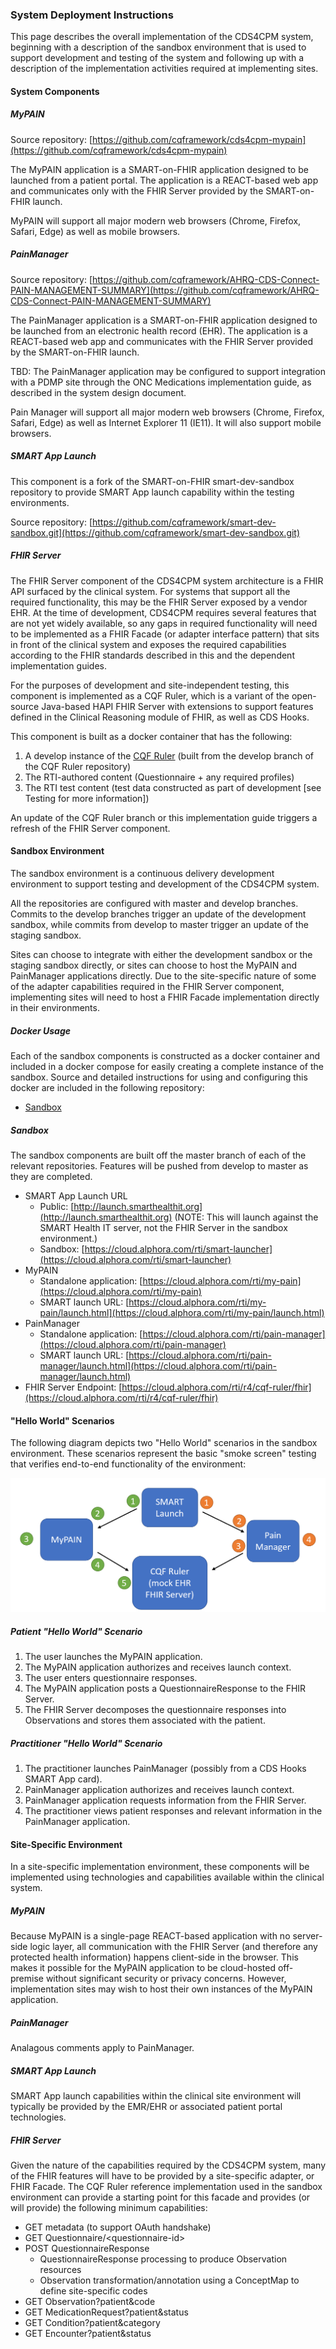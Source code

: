 ### System Deployment Instructions

This page describes the overall implementation of the CDS4CPM system, beginning with
a description of the sandbox environment that is used to support development and
testing of the system and following up with a description of the implementation
activities required at implementing sites.

#### System Components

##### MyPAIN

Source repository: [https://github.com/cqframework/cds4cpm-mypain](https://github.com/cqframework/cds4cpm-mypain)

The MyPAIN application is a SMART-on-FHIR application designed to be launched from
a patient portal. The application is a REACT-based web app and communicates only with
the FHIR Server provided by the SMART-on-FHIR launch.

MyPAIN will support all major modern web browsers (Chrome, Firefox, Safari, Edge) as well as mobile browsers.

##### PainManager

Source repository: [https://github.com/cqframework/AHRQ-CDS-Connect-PAIN-MANAGEMENT-SUMMARY](https://github.com/cqframework/AHRQ-CDS-Connect-PAIN-MANAGEMENT-SUMMARY)

The PainManager application is a SMART-on-FHIR application designed to be launched from
an electronic health record (EHR). The application is a REACT-based web app and communicates with the FHIR Server provided by the SMART-on-FHIR launch.

TBD: The PainManager application may be configured to support integration with a PDMP
site through the ONC Medications implementation guide, as described in the system
design document.

Pain Manager will support all major modern web browsers (Chrome, Firefox, Safari, Edge) as well as Internet Explorer 11 (IE11). It will also support mobile browsers.

##### SMART App Launch

This component is a fork of the SMART-on-FHIR smart-dev-sandbox repository to provide
SMART App launch capability within the testing environments.

Source repository: [https://github.com/cqframework/smart-dev-sandbox.git](https://github.com/cqframework/smart-dev-sandbox.git)

##### FHIR Server

The FHIR Server component of the CDS4CPM system architecture is a FHIR API surfaced by the
clinical system. For systems that support all the required functionality, this may be the
FHIR Server exposed by a vendor EHR. At the time of development, CDS4CPM requires
several features that are not yet widely available, so any gaps in required functionality
will need to be implemented as a FHIR Facade (or adapter interface pattern) that sits
in front of the clinical system and exposes the required capabilities according to the
FHIR standards described in this and the dependent implementation guides.

For the purposes of development and site-independent testing, this component is implemented as a
CQF Ruler, which is a variant of the open-source Java-based HAPI FHIR Server with extensions to
support features defined in the Clinical Reasoning module of FHIR, as well as CDS Hooks.

This component is built as a docker container that has the following:

1. A develop instance of the [CQF Ruler](https://github.com/dbcg/cqf-ruler) (built from the develop branch of the CQF Ruler repository)
2. The RTI-authored content (Questionnaire + any required profiles)
3. The RTI test content (test data constructed as part of development [see Testing for more information])

An update of the CQF Ruler branch or this implementation guide triggers a refresh of the FHIR Server component.

#### Sandbox Environment

The sandbox environment is a continuous delivery development environment to support
testing and development of the CDS4CPM system.

All the repositories are configured with master and develop branches.
Commits to the develop branches trigger an update of the development sandbox, while
commits from develop to master trigger an update of the staging sandbox.

Sites can choose to integrate with either the development sandbox or the staging sandbox directly, or
sites can choose to host the MyPAIN and PainManager applications directly. Due to the
site-specific nature of some of the adapter capabilities required in the FHIR Server component,
implementing sites will need to host a FHIR Facade implementation directly in their environments.

##### Docker Usage
Each of the sandbox components is constructed as a docker container and included in a docker compose for easily creating a complete instance of the sandbox. Source and detailed instructions for using and configuring this docker are included in the following repository:

* [Sandbox](https://github.com/DBCG/cds4cpm-sandbox)

##### Sandbox

The sandbox components are built off the master branch of each
of the relevant repositories. Features will be pushed from develop to master as they are completed.

* SMART App Launch URL
    * Public: [http://launch.smarthealthit.org](http://launch.smarthealthit.org) (NOTE: This will launch against the SMART Health IT server, not the FHIR Server in the sandbox environment.)
  * Sandbox: [https://cloud.alphora.com/rti/smart-launcher](https://cloud.alphora.com/rti/smart-launcher)
* MyPAIN
  * Standalone application: [https://cloud.alphora.com/rti/my-pain](https://cloud.alphora.com/rti/my-pain)
  * SMART launch URL: [https://cloud.alphora.com/rti/my-pain/launch.html](https://cloud.alphora.com/rti/my-pain/launch.html)
* PainManager
  * Standalone application: [https://cloud.alphora.com/rti/pain-manager](https://cloud.alphora.com/rti/pain-manager)
  * SMART launch URL: [https://cloud.alphora.com/rti/pain-manager/launch.html](https://cloud.alphora.com/rti/pain-manager/launch.html)
* FHIR Server Endpoint: [https://cloud.alphora.com/rti/r4/cqf-ruler/fhir](https://cloud.alphora.com/rti/r4/cqf-ruler/fhir)

#### "Hello World" Scenarios

The following diagram depicts two "Hello World" scenarios in the sandbox environment. These
scenarios represent the basic "smoke screen" testing that verifies end-to-end functionality
of the environment:

<img src="assets/images/sandbox-environment.png"/>

##### Patient "Hello World" Scenario

1. The user launches the MyPAIN application.
2. The MyPAIN application authorizes and receives launch context.
3. The user enters questionnaire responses.
4. The MyPAIN application posts a QuestionnaireResponse to the FHIR Server.
5. The FHIR Server decomposes the questionnaire responses into Observations and stores them associated with the patient.

##### Practitioner "Hello World" Scenario

1. The practitioner launches PainManager (possibly from a CDS Hooks SMART App card).
2. PainManager application authorizes and receives launch context.
3. PainManager application requests information from the FHIR Server.
4. The practitioner views patient responses and relevant information in the PainManager application.

#### Site-Specific Environment

In a site-specific implementation environment, these components will be implemented
using technologies and capabilities available within the clinical system.

##### MyPAIN

Because MyPAIN is a single-page REACT-based application with no server-side logic layer,
all communication with the FHIR Server (and therefore any protected health information) happens client-side in the browser. This makes it possible for the MyPAIN application to be cloud-hosted off-premise without significant
security or privacy concerns. However, implementation sites may wish to host their own instances of the MyPAIN application.

##### PainManager

Analagous comments apply to PainManager.

##### SMART App Launch

SMART App launch capabilities within the clinical site environment will typically be provided
by the EMR/EHR or associated patient portal technologies.

##### FHIR Server

Given the nature of the capabilities required by the CDS4CPM system, many of the
FHIR features will have to be provided by a site-specific adapter, or FHIR Facade. The
CQF Ruler reference implementation used in the sandbox environment can provide a
starting point for this facade and provides (or will provide) the following
minimum capabilities:

* GET metadata (to support OAuth handshake)
* GET Questionnaire/&lt;questionnaire-id&gt;
* POST QuestionnaireResponse
    * QuestionnaireResponse processing to produce Observation resources
    * Observation transformation/annotation using a ConceptMap to define site-specific codes
* GET Observation?patient&code
* GET MedicationRequest?patient&status
* GET Condition?patient&category
* GET Encounter?patient&status
